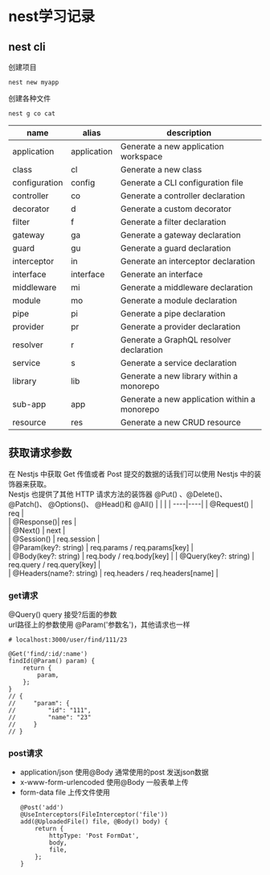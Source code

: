 # nest学习记录
## nest cli
创建项目 
```
nest new myapp
```
创建各种文件
```
nest g co cat
```

| name          | alias       | description                                  |
| ----          | ----        | ----                                         |
| application   | application | Generate a new application workspace         |
| class         | cl          | Generate a new class                         |
| configuration | config      | Generate a CLI configuration file            |
| controller    | co          | Generate a controller declaration            |
| decorator     | d           | Generate a custom decorator                  |
| filter        | f           | Generate a filter declaration                |
| gateway       | ga          | Generate a gateway declaration               |
| guard         | gu          | Generate a guard declaration                 |
| interceptor   | in          | Generate an interceptor declaration          |
| interface     | interface   | Generate an interface                        |
| middleware    | mi          | Generate a middleware declaration            |
| module        | mo          | Generate a module declaration                |
| pipe          | pi          | Generate a pipe declaration                  |
| provider      | pr          | Generate a provider declaration              |
| resolver      | r           | Generate a GraphQL resolver declaration      |
| service       | s           | Generate a service declaration               |
| library       | lib         | Generate a new library within a monorepo     |
| sub-app       | app         | Generate a new application within a monorepo |
| resource      | res         | Generate a new CRUD resource                 |

## 获取请求参数
在 Nestjs 中获取 Get 传值或者 Post 提交的数据的话我们可以使用 Nestjs 中的装饰器来获取。     
Nestjs 也提供了其他 HTTP 请求方法的装饰器 @Put() 、@Delete()、@Patch()、
@Options()、 @Head()和 @All()
| | |
| ----|----|
| @Request() | req |   
| @Response()|  res   |   
| @Next() | next |      
| @Session() | req.session |    
| @Param(key?: string) | req.params / req.params[key]  |  
| @Body(key?: string) | req.body / req.body[key]      | 
| @Query(key?: string) | req.query / req.query[key]   |   
| @Headers(name?: string) | req.headers / req.headers[name]     | 
### get请求
@Query() query 接受?后面的参数   
url路径上的参数使用 @Param('参数名')，其他请求也一样
```
# localhost:3000/user/find/111/23

@Get('find/:id/:name')
findId(@Param() param) {
    return {
        param,
    };
}
// {
//     "param": {
//         "id": "111",
//         "name": "23"
//     }
// }
```
### post请求
- application/json 使用@Body  通常使用的post 发送json数据
- x-www-form-urlencoded 使用@Body 一般表单上传
- form-data file 上传文件使用
    ```
    @Post('add')
    @UseInterceptors(FileInterceptor('file'))
    add(@UploadedFile() file, @Body() body) {
        return {
            httpType: 'Post FormDat',
            body,
            file,
        };
    }
    ```
